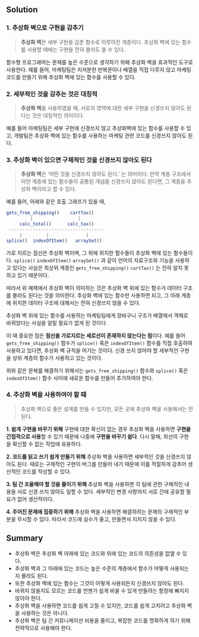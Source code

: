 
## Solution
### 1. 추상화 벽으로 구현을 감추기
> **추상화 벽**은 세부 구현을 감춘 함수로 이루어진 계층이다.
> 추상화 벽에 있는 함수를 사용할 때에는 구현을 전혀 몰라도 쓸 수 있다.

함수형 프로그래머는 문제를 높은 수준으로 생각하기 위해 추상화 벽을 효과적인 도구로 사용한다.
예를 들어, 마케팅팀은 지저분한 반복문이나 배열을 직접 다루지 않고 마케팅 코드를 만들기 위해 추상화 벽에 있는 함수를 사용할 수 있다.

### 2. 세부적인 것을 감추는 것은 대칭적
> **추상화 벽**을 사용하였을 때, 서로의 영역에 대한 세부 구현을 신경쓰지 않아도 된다는 것은 대칭적인 의미이다.

예를 들어 마케팅팀은 세부 구현에 신경쓰지 않고 추상화벽에 있는 함수를 사용할 수 있고,
개발팀은 추상화 벽에 있는 함수를 사용하는 마케팅 관련 코드를 신경쓰지 않아도 된다.

### 3. 추상화 벽이 있으면 구체적인 것을 신경쓰지 않아도 된다
> **추상화 벽**은 '어떤 것을 신경쓰지 않아도 된다.' 는 의미이다.
> 만약 계층 구조에서 어떤 계층에 있는 함수들이 공통된 개념을 신경쓰지 않아도 된다면, 그 계층을 추상화 벽이라고 할 수 있다.

예를 들어, 아래와 같은 호출 그래프가 있을 때,
```javascript
gets_free_shipping()    cartTax()
         |                 |
     calc_total()      calc_tax()
 ------------------------------------
	 |         |              |
splice()  indexOfItem()   arraySet()
```
가로 지르는 점선은 추상화 벽이며, 그 위에 위치한 함수들이 추상화 벽에 있는 함수들이다.
`splice()` `indexOfItem()` `arraySet()` 과 같이 언어의 자료구조와 기능을 사용하고 있다는 사실은 최상위 계층인 `gets_free_shipping()` `cartTax()` 는 전혀 알지 못하고 있기 때문이다.

따라서 위 예제에서 추상화 벽이 의미하는 것은 추상화 벽 위에 있는 함수가 데이터 구조를 몰라도 된다는 것을 의미한다.
추상화 벽에 있는 함수만 사용하면 되고, 그 아래 계층에 위치한 데이터 구조에 대해서는 전혀 신경쓰지 않을 수 있다.

추상화 벽 위에 있는 함수를 사용하는 마케팅팀에게 장바구니 구조가 배열에서 객체로 바뀌었다는 사실을 알릴 필요가 없게 된 것이다.

이 때 중요한 점은 **점선을 가로지르는 세로선이 존재하지 않는다는 점**이다.
예를 들어 `gets_free_shipping()` 함수가 `splice()` 혹은 `indexOfItem()` 함수를 직접 호출하여 사용하고 있다면, 추상화 벽 규칙을 어기는 것이다.
신경 쓰지 않아야 할 세부적인 구현을 상위 계층의 함수가 사용하고 있는 것이다.

위와 같은 문제를 해결하기 위해서는 `gets_free_shipping()` 함수와 `splice()` 혹은 `indexOfItem()` 함수 사이에 새로운 함수를 만들어 추가하여야 한다.

### 4. 추상화 벽을 사용하여야 할 때
> 추상화 벽으로 좋은 설계를 만들 수 있지만, 모든 곳에 추상화 벽을 사용해서는 안된다.

**1. 쉽게 구현을 바꾸기 위해**
구현에 대한 확신이 없는 경우 추상화 벽을 사용하면 **구현을 간접적으로 사용**할 수 있기 때문에 나중에 **구현을 바꾸기 쉽다**.
다시 말해, 최선의 구현을 확신할 수 없는 작업에 유용하다.

**2. 코드를 읽고 쓰기 쉽게 만들기 위해**
추상화 벽을 사용하면 세부적인 것을 신경쓰지 않아도 된다.
때로는 구체적인 구현이 버그를 만들어 내기 때문에 이를 적절하게 감추어 생산적인 코드를 작성할 수 있다.

**3. 팀 간 조율해야 할 것을 줄이기 위해**
추상화 벽을 사용하면 각 팀에 관한 구체적인 내용을 서로 신경 쓰지 않아도 일할 수 있다.
세부적인 변경 사항까지 서로 간에 공유할 필요가 없어 생산적이다.

**4. 주어진 문제에 집중하기 위해**
추상화 벽을 사용하면 해결하려는 문제의 구체적인 부분을 무시할 수 있다.
따라서 코드에 실수가 줄고, 만들면서 지치지 않을 수 있다.


## Summary

- 추상화 벽은 추상화 벽 아래에 있는 코드와 위에 있는 코드의 의존성을 없앨 수 있다.
- 추상화 벽과 그 아래에 있는 코드는 높은 수준의 계층에서 함수가 어떻게 사용되는지 몰라도 된다.
- 또한 추상화 벽에 있는 함수는 그것이 어떻게 사용되든지 신경쓰지 않아도 된다.
- 바뀌지 않을지도 모르는 코드를 언젠가 쉽게 바꿀 수 있게 만들려는 함정에 빠지지 않아야 한다.
- 추상화 벽을 사용하면 코드를 쉽게 고칠 수 있지만, 코드를 쉽게 고치려고 추상화 벽을 사용하는 것은 아니다.
- 추상화 벽은 팀 간 커뮤니케이션 비용을 줄이고, 복잡한 코드를 명확하게 하기 위해 전략적으로 사용해야 한다.